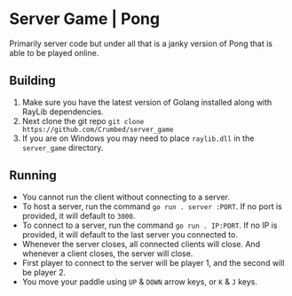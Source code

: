 # Server Game | Pong
Primarily server code but under all that is a janky version of Pong that is able to be played online.

## Building
1. Make sure you have the latest version of Golang installed along with RayLib dependencies.
2. Next clone the git repo `git clone https://github.com/Crumbed/server_game`
3. If you are on Windows you may need to place `raylib.dll` in the `server_game` directory.

## Running
- You cannot run the client without connecting to a server.
- To host a server, run the command `go run . server :PORT`. If no port is provided, it will default to `3000`.
- To connect to a server, run the command `go run . IP:PORT`. If no IP is provided, it will default to the last server you connected to.
- Whenever the server closes, all connected clients will close. And whenever a client closes, the server will close.
- First player to connect to the server will be player 1, and the second will be player 2.
- You move your paddle using `UP` & `DOWN` arrow keys, or `K` & `J` keys.
